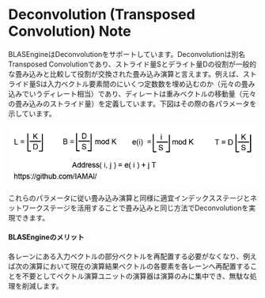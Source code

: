 # Deconvolution (Transposed Convolution) Note

BLASEngineはDeconvolutionをサポートしています。Deconvolutionは別名Transposed Convolutionであり、ストライド量Sとデライト量Dの役割が一般的な畳み込みと比較して役割が交換された畳み込み演算と言えます。例えば、ストライド量Sは入力ベクトル要素間のにいくつ定数数を埋め込むのか（元々の畳み込みでいうディレート相当）であり、ディレートは重みベクトルの移動量（元々の畳み込みのストライド量）を定義しています。下図はその際の各パラメータを示しています。

<div align="center">
  <img src="https://github.com/IAMAl/BLASEngine/blob/main/notes/ExecConcept/figures/DeconvConfigParams.png"
       alt="Transposition"
       title="Parameters for Deconvolution"
       width="700px"
  />
</div>

これらのパラメータに従い畳み込み演算と同様に適宜インデックスステージとネットワークステージを活用することで畳み込みと同じ方法でDeconvolutionを実現できます。


#### BLASEngineのメリット

各レーンにある入力ベクトルの部分ベクトルを再配置する必要がなくなり、例えば次の演算において現在の演算結果ベクトルの各要素を各レーンへ再配置することを不要としてベクトル演算ユニットの演算器は演算のみに集中でき、無駄な処理を削減します。
